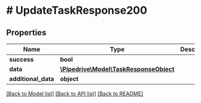 # # UpdateTaskResponse200

## Properties

Name | Type | Description | Notes
------------ | ------------- | ------------- | -------------
**success** | **bool** |  | [optional]
**data** | [**\Pipedrive\Model\TaskResponseObject**](TaskResponseObject.md) |  | [optional]
**additional_data** | **object** |  | [optional]

[[Back to Model list]](../../README.md#models) [[Back to API list]](../../README.md#endpoints) [[Back to README]](../../README.md)
